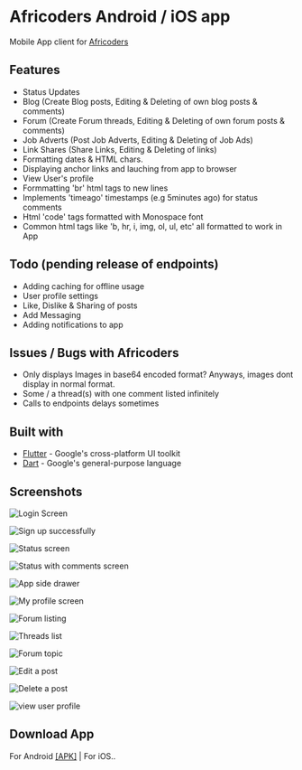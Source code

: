 # Africoders Android / iOS app

Mobile App client for [Africoders](https://www.africoders.com)

## Features

- Status Updates
- Blog (Create Blog posts, Editing & Deleting of own blog posts & comments)
- Forum (Create Forum threads, Editing & Deleting of own forum posts & comments)
- Job Adverts (Post Job Adverts, Editing & Deleting of Job Ads)
- Link Shares (Share Links, Editing & Deleting of links)
- Formatting dates & HTML chars.
- Displaying anchor links and lauching from app to browser
- View User's profile
- Formmatting 'br' html tags to new lines
- Implements 'timeago' timestamps (e.g 5minutes ago) for status comments
- Html 'code' tags formatted with Monospace font
- Common html tags like 'b, hr, i, img, ol, ul, etc' all formatted to work in App

## Todo (pending release of endpoints)

- Adding caching for offline usage
- User profile settings
- Like, Dislike & Sharing of posts
- Add Messaging
- Adding notifications to app

## Issues / Bugs with Africoders

- Only displays Images in base64 encoded format? Anyways, images dont display in normal format.
- Some / a thread(s) with one comment listed infinitely
- Calls to endpoints delays sometimes

## Built with

- [Flutter](https://flutter.io/) - Google's cross-platform UI toolkit
- [Dart](https://www.dartlang.org/) - Google's general-purpose language

## Screenshots

![Login Screen](/preview/login.png)

![Sign up successfully](/preview/signup_success.png)

![Status screen](/preview/status1.png)

![Status with comments screen](/preview/status2.png)

![App side drawer](/preview/side_drawer.png)

![My profile screen](/preview/profile.png)

![Forum listing](/preview/forum_list.png)

![Threads list](/preview/thread_list.png)

![Forum topic](/preview/forum_topic.png)

![Edit a post](/preview/edit-post.png)

![Delete  a post](/preview/delete_post.png)

![view user profile](/preview/user_profile.png)

## Download App

For Android [[APK]](https://drive.google.com/open?id=1LJoon7HKRp9BljZtOREzrSP1pEPVuhsk) | For iOS..
